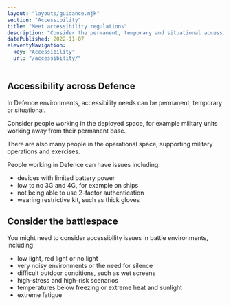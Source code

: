 ```yaml
---
layout: "layouts/guidance.njk"
section: "Accessibility"
title: "Meet accessibility regulations"
description: "Consider the permanent, temporary and situational accessibility needs across Defence, including in the battlespace."
datePublished: 2022-11-07
eleventyNavigation:
  key: "Accessibility"
  url: "/accessibility/"
---
```


## Accessibility across Defence

In Defence environments, accessibility needs can be permanent, temporary or situational. 

Consider people working in the deployed space, for example military units working away from their permanent base. 

There are also many people in the operational space, supporting military operations and exercises.

People working in Defence can have issues including:

- devices with limited battery power
- low to no 3G and 4G, for example on ships
- not being able to use 2-factor authentication
- wearing restrictive kit, such as thick gloves

## Consider the battlespace

You might need to consider accessibility issues in battle environments, including:

- low light, red light or no light
- very noisy environments or the need for silence
- difficult outdoor conditions, such as wet screens
- high-stress and high-risk scenarios
- temperatures below freezing or extreme heat and sunlight
- extreme fatigue
